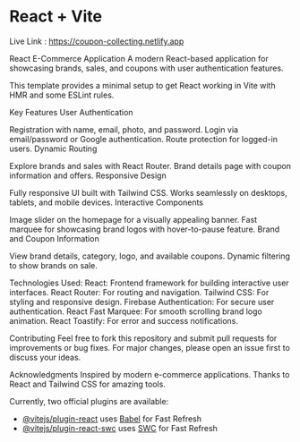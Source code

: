 # React + Vite
Live Link : https://coupon-collecting.netlify.app 

React E-Commerce Application
A modern React-based application for showcasing brands, sales, and coupons with user authentication features.

This template provides a minimal setup to get React working in Vite with HMR and some ESLint rules.

Key Features
User Authentication

Registration with name, email, photo, and password.
Login via email/password or Google authentication.
Route protection for logged-in users.
Dynamic Routing

Explore brands and sales with React Router.
Brand details page with coupon information and offers.
Responsive Design

Fully responsive UI built with Tailwind CSS.
Works seamlessly on desktops, tablets, and mobile devices.
Interactive Components

Image slider on the homepage for a visually appealing banner.
Fast marquee for showcasing brand logos with hover-to-pause feature.
Brand and Coupon Information

View brand details, category, logo, and available coupons.
Dynamic filtering to show brands on sale.

Technologies Used:
React: Frontend framework for building interactive user interfaces.
React Router: For routing and navigation.
Tailwind CSS: For styling and responsive design.
Firebase Authentication: For secure user authentication.
React Fast Marquee: For smooth scrolling brand logo animation.
React Toastify: For error and success notifications.

Contributing
Feel free to fork this repository and submit pull requests for improvements or bug fixes.
For major changes, please open an issue first to discuss your ideas.

Acknowledgments
Inspired by modern e-commerce applications.
Thanks to React and Tailwind CSS for amazing tools.

Currently, two official plugins are available:

- [@vitejs/plugin-react](https://github.com/vitejs/vite-plugin-react/blob/main/packages/plugin-react/README.md) uses [Babel](https://babeljs.io/) for Fast Refresh
- [@vitejs/plugin-react-swc](https://github.com/vitejs/vite-plugin-react-swc) uses [SWC](https://swc.rs/) for Fast Refresh
